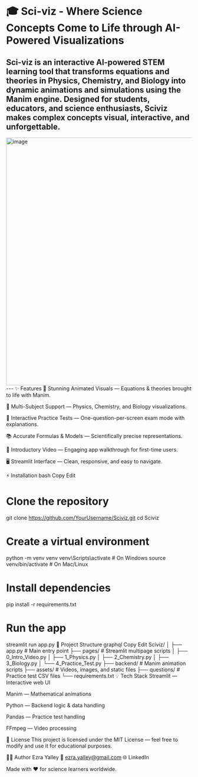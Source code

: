 # 🎓 Sci-viz - Where Science Concepts Come to Life through AI-Powered Visualizations

Sci-viz is an interactive AI-powered STEM learning tool that transforms equations and theories in Physics, Chemistry, and Biology into dynamic animations and simulations using the Manim engine.
Designed for students, educators, and science enthusiasts, Sciviz makes complex concepts visual, interactive, and unforgettable.
---

<img width="1135" height="672" alt="image" src="https://github.com/user-attachments/assets/b61ab4a6-f46a-4f40-83c3-1e51a4e15362" />
---
✨ Features
🎥 Stunning Animated Visuals — Equations & theories brought to life with Manim.

🧪 Multi-Subject Support — Physics, Chemistry, and Biology visualizations.

📝 Interactive Practice Tests — One-question-per-screen exam mode with explanations.

📚 Accurate Formulas & Models — Scientifically precise representations.

🎤 Introductory Video — Engaging app walkthrough for first-time users.

🖥 Streamlit Interface — Clean, responsive, and easy to navigate.

⚡ Installation
bash
Copy
Edit
# Clone the repository
git clone https://github.com/YourUsername/Sciviz.git
cd Sciviz

# Create a virtual environment
python -m venv venv
venv\Scripts\activate   # On Windows
source venv/bin/activate # On Mac/Linux

# Install dependencies
pip install -r requirements.txt

# Run the app
streamlit run app.py
📂 Project Structure
graphql
Copy
Edit
Sciviz/
│
├── app.py                  # Main entry point
├── pages/                  # Streamlit multipage scripts
│   ├── 0_Intro_Video.py
│   ├── 1_Physics.py
│   ├── 2_Chemistry.py
│   ├── 3_Biology.py
│   └── 4_Practice_Test.py
├── backend/                # Manim animation scripts
├── assets/                 # Videos, images, and static files
├── questions/              # Practice test CSV files
└── requirements.txt
💡 Tech Stack
Streamlit — Interactive web UI

Manim — Mathematical animations

Python — Backend logic & data handling

Pandas — Practice test handling

FFmpeg — Video processing

📜 License
This project is licensed under the MIT License — feel free to modify and use it for educational purposes.

👨‍💻 Author
Ezra Yalley
📧 ezra.yalley@gmail.com
🌐 LinkedIn

Made with ❤️ for science learners worldwide.
